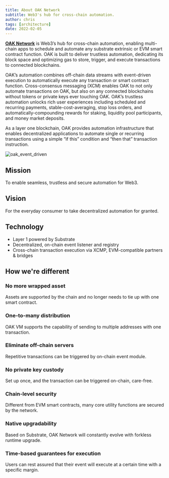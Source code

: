 ```yaml
---
title: About OAK Network
subtitle: Web3's hub for cross-chain automation.
author: chris
tags: [architecture]
date: 2022-02-05
---
```


[__OAK Network__](https://oak.tech) is Web3’s hub for cross-chain automation, enabling multi-chain apps to schedule and automate any substrate extrinsic or EVM smart contract function. OAK is built to deliver trustless automation, dedicating its block space and optimizing gas to store, trigger, and execute transactions to connected blockchains. 

OAK’s automation combines off-chain data streams with event-driven execution to automatically execute any transaction or smart contract function. Cross-consensus messaging (XCM) enables OAK to not only automate transactions on OAK, but also on any connected blockchains without tokens or private keys ever touching OAK. OAK’s trustless automation unlocks rich user experiences including scheduled and recurring payments, stable-cost-averaging, stop loss orders, and automatically-compounding rewards for staking, liquidity pool participants, and money market deposits.

As a layer one blockchain, OAK provides automation infrastructure that enables decentralized applications to automate single or recurring transactions using a simple “if this” condition and “then that” transaction instruction.

![oak_event_driven](../../assets/img/oak-event-driven.png)

## Mission
To enable seamless, trustless and secure automation for Web3.

## Vision
For the everyday consumer to take decentralized automation for granted.


## Technology
- Layer 1 powered by Substrate
- Decentralized, on-chain event listener and registry
- Cross-chain transaction execution via XCMP, EVM-compatible partners & bridges

## How we're different
### No more wrapped asset
Assets are supported by the chain and no longer needs to tie up with one smart contract.

### One-to-many distribution
OAK VM supports the capability of sending to multiple addresses with one transaction.

### Eliminate off-chain servers
Repetitive transactions can be triggered by on-chain event module.

### No private key custody
Set up once, and the transaction can be triggered on-chain, care-free.

### Chain-level security
Different from EVM smart contracts, many core utility functions are secured by the network.

### Native upgradability
Based on Substrate, OAK Network will constantly evolve with forkless runtime upgrade.

### Time-based guarantees for execution
Users can rest assured that their event will execute at a certain time with a specific margin.